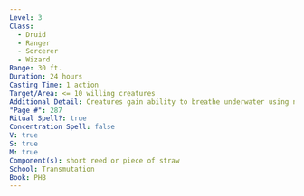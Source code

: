 ```yaml
---
Level: 3
Class:
  - Druid
  - Ranger
  - Sorcerer
  - Wizard
Range: 30 ft.
Duration: 24 hours
Casting Time: 1 action
Target/Area: <= 10 willing creatures
Additional Detail: Creatures gain ability to breathe underwater using normal respiration.
"Page #": 287
Ritual Spell?: true
Concentration Spell: false
V: true
S: true
M: true
Component(s): short reed or piece of straw
School: Transmutation
Book: PHB
---
```

